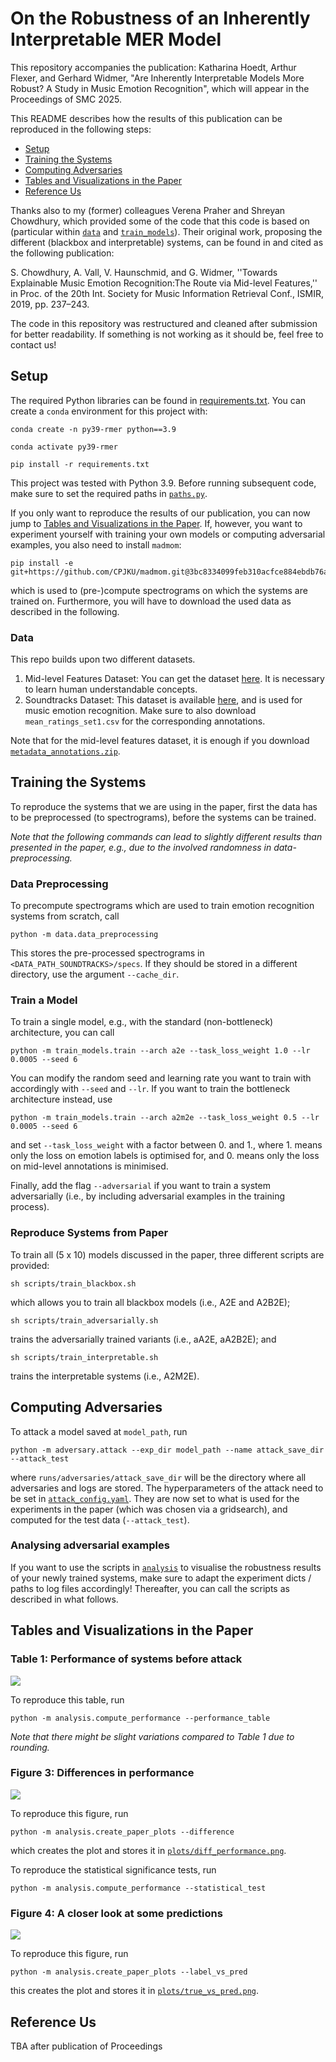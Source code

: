# On the Robustness of an Inherently Interpretable MER Model

This repository accompanies the publication: Katharina Hoedt, Arthur Flexer, and Gerhard Widmer, 
"Are Inherently Interpretable Models More Robust? A Study in Music Emotion Recognition", 
which will appear in the Proceedings of SMC 2025. 

This README describes how the results of this publication can be reproduced in the following steps:

* [Setup](#setup)
* [Training the Systems](#training)
* [Computing Adversaries](#adversaries)
* [Tables and Visualizations in the Paper](#tables-and-visualizations)
* [Reference Us](#cite)

Thanks also to my (former) colleagues Verena Praher and Shreyan Chowdhury,
which provided some of the code that this code is based on (particular within [`data`](data) and [`train_models`](train_models)).
Their original work, proposing the different (blackbox and interpretable) systems, 
can be found in and cited as the following publication: 

S. Chowdhury, A. Vall, V. Haunschmid, and G. Widmer, 
''Towards Explainable Music Emotion Recognition:The Route via Mid-level Features,''
in Proc. of the 20th Int. Society for Music Information Retrieval Conf., ISMIR, 2019, pp. 237–243.

The code in this repository was restructured and cleaned after submission for better readability. 
If something is not working as it should be, feel free to contact us! 

## Setup <a name="setup"></a>

The required Python libraries can be found in [requirements.txt](requirements.txt). 
You can create a `conda` environment for this project with: 

```
conda create -n py39-rmer python==3.9

conda activate py39-rmer

pip install -r requirements.txt
```

This project was tested with Python 3.9. 
Before running subsequent code, make sure to set the required paths in [`paths.py`](paths.py). 

If you only want to reproduce the results of our publication, you can now jump to [Tables and Visualizations in the Paper](#tables-and-visualizations). 
If, however, you want to experiment yourself with training your own models or computing adversarial 
examples, you also need to install `madmom`:

```
pip install -e git+https://github.com/CPJKU/madmom.git@3bc8334099feb310acfce884ebdb76a28e01670d#egg=madmom
```

which is used to (pre-)compute spectrograms on which the systems are trained on. 
Furthermore, you will have to download the used data as described in the following.

### Data

This repo builds upon two different datasets. 

1. Mid-level Features Dataset: You can get the dataset [here](https://osf.io/5aupt/). It is necessary to learn human understandable concepts. 
2. Soundtracks Dataset: This dataset is available [here](https://osf.io/p6vkg/), and is used for music emotion recognition. Make sure to also download `mean_ratings_set1.csv` for the corresponding annotations.

Note that for the mid-level features dataset, it is enough if you download [`metadata_annotations.zip`](https://osf.io/4v3xh).

## Training the Systems <a name="training"></a>

To reproduce the systems that we are using in the paper, first the data has to be preprocessed (to spectrograms),
before the systems can be trained. 

*Note that the following commands can lead to slightly different results than presented in the paper, e.g., due to the involved randomness in data-preprocessing.*


### Data Preprocessing

To precompute spectrograms which are used to train emotion recognition systems from scratch, call

```
python -m data.data_preprocessing
```

This stores the pre-processed spectrograms in `<DATA_PATH_SOUNDTRACKS>/specs`. 
If they should be stored in a different directory, use the argument `--cache_dir`.

### Train a Model

To train a single model, e.g., with the standard (non-bottleneck) architecture, you can call

```
python -m train_models.train --arch a2e --task_loss_weight 1.0 --lr 0.0005 --seed 6
```
You can modify the random seed and learning rate you want to train with accordingly with `--seed` and `--lr`. 
If you want to train the bottleneck architecture instead, use
```
python -m train_models.train --arch a2m2e --task_loss_weight 0.5 --lr 0.0005 --seed 6
```
and set `--task_loss_weight` with a factor between 0. and 1., where 1. means only the loss
on emotion labels is optimised for, and 0. means only the loss on mid-level annotations is minimised.

Finally, add the flag `--adversarial` if you want to train a system adversarially (i.e., by including adversarial examples in the training process).

### Reproduce Systems from Paper

To train all (5 x 10) models discussed in the paper, 
three different scripts are provided: 

```
sh scripts/train_blackbox.sh
```

which allows you to train all blackbox models (i.e., A2E and A2B2E);

```
sh scripts/train_adversarially.sh
```

trains the adversarially trained variants (i.e., aA2E, aA2B2E); and

```
sh scripts/train_interpretable.sh
```

trains the interpretable systems (i.e., A2M2E). 

## Computing Adversaries <a name="adversaries"></a>

To attack a model saved at `model_path`, run

```
python -m adversary.attack --exp_dir model_path --name attack_save_dir --attack_test
```

where `runs/adversaries/attack_save_dir` will be the directory where all adversaries and logs are stored.
The hyperparameters of the attack need to be set in [`attack_config.yaml`](adversary/attack_config.yaml). 
They are now set to what is used for the experiments in the paper (which was chosen via a gridsearch), 
and computed for the test data (`--attack_test`).

### Analysing adversarial examples

If you want to use the scripts in [`analysis`](analysis) to visualise the robustness results of your newly trained systems,
make sure to adapt the experiment dicts / paths to log files accordingly! 
Thereafter, you can call the scripts as described in what follows. 

## Tables and Visualizations in the Paper <a name="tables-and-visualizations"></a>

### Table 1: Performance of systems before attack

![](plots/performance_table.png)

To reproduce this table, run

```
python -m analysis.compute_performance --performance_table
```

*Note that there might be slight variations compared to Table 1 due to rounding.*

### Figure 3: Differences in performance

![](plots/diff_performance.png)

To reproduce this figure, run

```
python -m analysis.create_paper_plots --difference
```

which creates the plot and stores it in [`plots/diff_performance.png`](plots/diff_performance.png). 

To reproduce the statistical significance tests, run

```
python -m analysis.compute_performance --statistical_test
```

### Figure 4: A closer look at some predictions

![](plots/true_vs_pred.png)

To reproduce this figure, run

```
python -m analysis.create_paper_plots --label_vs_pred
```

this creates the plot and stores it in [`plots/true_vs_pred.png`](plots/true_vs_pred.png).

## Reference Us <a name="cite"></a>

TBA after publication of Proceedings

